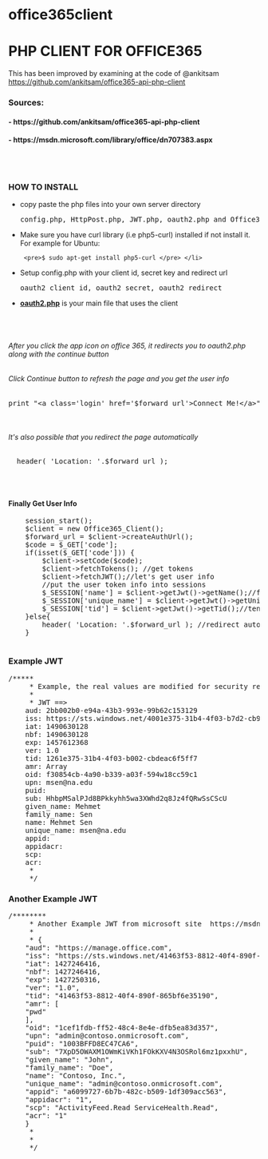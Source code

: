 # office365client

<h1>PHP CLIENT FOR OFFICE365</h1>

This has been improved by examining at the code of @ankitsam  https://github.com/ankitsam/office365-api-php-client  

<h3>Sources:</h3> 
<h4>- https://github.com/ankitsam/office365-api-php-client </h4>
<h4>- https://msdn.microsoft.com/library/office/dn707383.aspx </h4>
<br><br>
<h3>HOW TO INSTALL</h3>
<ul>
<li>copy paste the php files into your own server directory
    <pre>config.php, HttpPost.php, JWT.php, oauth2.php and Office365_Client.php</pre>
</li>
<li> Make sure you have curl library (i.e php5-curl) installed if not install it. For example for Ubuntu:
    
     <pre>$ sudo apt-get install php5-curl </pre> </li>

<li> Setup config.php with your client id, secret key and redirect url
    <pre>oauth2_client_id, oauth2_secret, oauth2_redirect</pre>  </li>
    
<li> <b><u>oauth2.php</u></b> is your main file that uses the client
</ul>

<br><br>
<h6>After you click the app icon on office 365, it redirects you to oauth2.php along with the continue button</h6>
<h6>Click Continue button to refresh the page and you get the user info</h6>
<pre>print "&lt;a class='login' href='$forward_url'&gt;Connect Me!&lt;/a&gt;";</pre>

<br>
<h6>It's also possible that you redirect the page automatically</h6>
<pre>  header( 'Location: '.$forward_url );   </pre>

<br><br>

<h4>Finally Get User Info</h4>

<pre>
    session_start();
    $client = new Office365_Client();
    $forward_url = $client->createAuthUrl();
    $code = $_GET['code'];
    if(isset($_GET['code'])) {
        $client->setCode($code);
        $client->fetchTokens(); //get tokens
        $client->fetchJWT();//let's get user info
        //put the user token info into sessions
        $_SESSION['name'] = $client->getJwt()->getName();//full name of the user
        $_SESSION['unique_name'] = $client->getJwt()->getUniqueName();//could be email or id from office365
        $_SESSION['tid'] = $client->getJwt()->getTid();//tenant id
    }else{
        header( 'Location: '.$forward_url ); //redirect automatically on the first page visit, 2nd page visit will get the $code
    }
    </pre>


<h3>Example JWT</h3>
<pre>
/*****
     * Example, the real values are modified for security reasons
     *
     * JWT ==>
    aud: 2bb002b0-e94a-43b3-993e-99b62c153129
    iss: https://sts.windows.net/4001e375-31b4-4f03-b7d2-cb95ac6f5ff7/
    iat: 1490630128
    nbf: 1490630128
    exp: 1457612368
    ver: 1.0
    tid: 1261e375-31b4-4f03-b002-cbdeac6f5ff7
    amr: Array
    oid: f30854cb-4a90-b339-a03f-594w18cc59c1
    upn: msen@na.edu
    puid:
    sub: HhbpMSalPJd8BPkkyhh5wa3XWhd2q8Jz4fQRwSsCScU
    given_name: Mehmet
    family_name: Sen
    name: Mehmet Sen
    unique_name: msen@na.edu
    appid:
    appidacr:
    scp:
    acr:
     *
     */
</pre>

<h3>Another Example JWT</h3>
<pre>
/********
     * Another Example JWT from microsoft site  https://msdn.microsoft.com/library/office/dn707383.aspx
     *
     * {
    "aud": "https://manage.office.com",
    "iss": "https://sts.windows.net/41463f53-8812-40f4-890f-865bf6e35190/",
    "iat": 1427246416,
    "nbf": 1427246416,
    "exp": 1427250316,
    "ver": "1.0",
    "tid": "41463f53-8812-40f4-890f-865bf6e35190",
    "amr": [
    "pwd"
    ],
    "oid": "1cef1fdb-ff52-48c4-8e4e-dfb5ea83d357",
    "upn": "admin@contoso.onmicrosoft.com",
    "puid": "1003BFFD8EC47CA6",
    "sub": "7XpD5OWAXM1OWmKiVKh1FOkKXV4N3OSRol6mz1pxxhU",
    "given_name": "John",
    "family_name": "Doe",
    "name": "Contoso, Inc.",
    "unique_name": "admin@contoso.onmicrosoft.com",
    "appid": "a6099727-6b7b-482c-b509-1df309acc563",
    "appidacr": "1",
    "scp": "ActivityFeed.Read ServiceHealth.Read",
    "acr": "1"
    }
     *
     *
     */

</pre>

